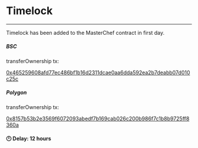 # Timelock
---

Timelock has been added to the MasterChef contract in first day.

##### BSC
transferOwnership tx: 

[0x465259608afd77ec486bf1b16d2311dcae0aa6dda592ea2b7deabb07d010c25c](https://bscscan.com/tx/0x465259608afd77ec486bf1b16d2311dcae0aa6dda592ea2b7deabb07d010c25c)

##### Polygon
transferOwnership tx: 

[0x8157b53b2e3569f6072093abedf7b169cab026c200b986f7c1b8b9725ff8360a](https://polygonscan.com/tx/0x8157b53b2e3569f6072093abedf7b169cab026c200b986f7c1b8b9725ff8360a)


#### :clock12: Delay: 12 hours

